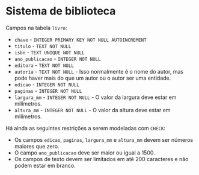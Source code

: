 # Sistema de biblioteca

Campos na tabela `livro`:

* `chave` - `INTEGER PRIMARY KEY NOT NULL AUTOINCREMENT`
* `titulo` - `TEXT NOT NULL`
* `isbn` - `TEXT UNIQUE NOT NULL`
* `ano_publicacao` - `INTEGER NOT NULL`
* `editora` - `TEXT NOT NULL`
* `autoria` - `TEXT NOT NULL` - Isso normalmente é o nome do autor, mas pode haver mais do que um autor ou o autor ser uma entidade.
* `edicao` - `INTEGER NOT NULL`
* `paginas` - `INTEGER NOT NULL`
* `largura_mm` - `INTEGER NOT NULL` - O valor da largura deve estar em milímetros.
* `altura_mm` - `INTEGER NOT NULL` - O valor da altura deve estar em milímetros.

Há ainda as seguintes restrições a serem modeladas com `CHECK`:

* Os campos `edicao`, `paginas`, `largura_mm` e `altura_mm` devem ser números maiores que zero.
* O campo `ano_publicacao` deve ser maior ou igual a 1500.
* Os campos de texto devem ser limitados em até 200 caracteres e não podem estar em branco.
